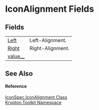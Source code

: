 # IconAlignment Fields




## Fields
<table>
<tr>
<td><a href="21952b4c-9a8b-4ac3-8d9f-909539608137.md">Left</a></td>
<td>Left-Alignment.</td></tr>
<tr>
<td><a href="32720d64-c5fa-d6b0-eebb-74669e49989f.md">Right</a></td>
<td>Right-Alignment.</td></tr>
<tr>
<td><a href="8f061381-46d7-a5f8-4ebc-712e64f90633.md">value__</a></td>
<td> </td></tr>
</table>

## See Also


#### Reference
<a href="3387ae05-6312-a3fb-6b8f-8e410b099d35.md">IconSpec.IconAlignment Class</a>  
<a href="79d2eac2-21f4-54ff-7552-b20c33c30600.md">Krypton.Toolkit Namespace</a>  
